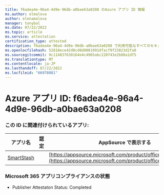 ```yaml
---
title: f6adea4e-96a4-4d9e-96db-a0bae63a0208 のAzure アプリ ID 情報
ms.author: elmalova
author: elenamalova
manager: tonybal
ms.date: 07/22/2022
ms.topic: article
ms.service: attestation
certification_type: attested
description: f6adea4e-96a4-4d9e-96db-a0bae63a0208 で利用可能なすべてのセキュリティとコンプライアンス情報。
ms.openlocfilehash: 52818ece42d0cd0d8081991dfacf9f23823d2fa0
ms.sourcegitcommit: 9c114837630164e4c4965abc220743e2b08a1df5
ms.translationtype: MT
ms.contentlocale: ja-JP
ms.lasthandoff: 07/22/2022
ms.locfileid: "66978081"
---
```

# <a name="azure-app-id-f6adea4e-96a4-4d9e-96db-a0bae63a0208"></a>Azure アプリ ID: f6adea4e-96a4-4d9e-96db-a0bae63a0208


### <a name="apps-associated-with-this-id"></a>この ID に関連付けられているアプリ:
| **アプリ名** | **認定** | **AppSource で表示する** |
|--------------|---------------|-----------------------|
| [SmartStash](../forward/WA200004223.md) |  | [https://appsource.microsoft.com/product/office/WA200004223](https://appsource.microsoft.com/product/office/WA200004223) |

### <a name="microsoft-365-app-compliance-status"></a>Microsoft 365 アプリコンプライアンスの状態
- Publisher Attestaton Status: Completed
